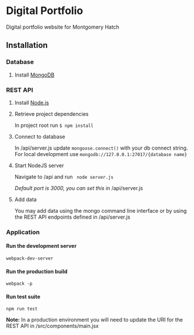 # Digital Portfolio #

Digital portfolio website for Montgomery Hatch

## Installation

### Database
1. Install [MongoDB](https://docs.mongodb.com/manual/installation/)


### REST API
1. Install [Node.js](https://nodejs.org/en/download/)

2. Retrieve project dependencies  

   In project root run 
   `$ npm install`

3. Connect to database  

   In /api/server.js update `mongoose.connect()` with your db connect string. For local development use 
  `mongodb://127.0.0.1:27017/{database name}`

4. Start NodeJS server  

   Navigate to /api and run 
  ` node server.js`  

   *Default port is 3000, you can set this in* /api/server.js

5. Add data   

   You may add data using the mongo command line interface or by using the REST API endpoints defined in /api/server.js


### Application

#### Run the development server  
  `webpack-dev-server`

#### Run the production build  
  `webpack -p`

#### Run test suite  
  `npm run test`

**Note:** In a production environment you will need to update the URI for the REST API in /src/components/main.jsx